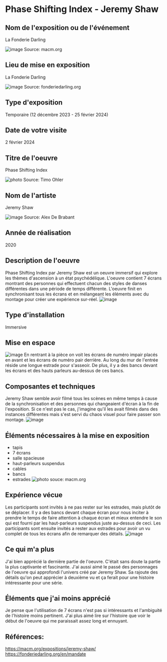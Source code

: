 # Phase Shifting Index - Jeremy Shaw

## Nom de l'exposition ou de l'événement
La Fonderie Darling

![image](media/affiche_phase_shifting_index.jpeg)
Source: macm.org
 

## Lieu de mise en exposition
La Fonderie Darling

![image](media/fonderie_darling.jpg)
Source: fonderiedarling.org
 

## Type d'exposition
Temporaire (12 décembre 2023 - 25 février 2024)
 

## Date de votre visite
2 février 2024
 

## Titre de l'oeuvre
Phase Shifting Index

![photo](media/exposition_phase_shifting_index.jpg)
Source: Timo Ohler
 

## Nom de l'artiste
Jeremy Shaw

![image](media/jeremy_shaw.jpg)
Source: Alex De Brabant
 

## Année de réalisation	
2020


## Description de l'oeuvre	
Phase Shifting Index par Jeremy Shaw est un oeuvre immersif qui explore les thèmes d'ascension à un état psychédélique. 
L'oeuvre contient 7 écrans montrant des personnes qui effectuent chacun des styles de danses différentes dans une période de temps différente.
L'oeuvre finit en synchronisant tous les écrans et en mélangeant les éléments avec du montage pour créer une expérience sur-réel.
![image](media/ecran_02.png)


## Type d'installation
Immersive


## Mise en espace	
![image](media/plan_de_la_piece.png)
En rentrant à la pièce on voit les écrans de numéro impair placés en avant et les écrans de numéro pair derrière. Au long du mur de l'entrée réside une longue estrade pour s'asseoir. De plus, il y a des bancs devant les écrans et des hauts parleurs au-dessus de ces bancs.


## Composantes et techniques	
Jeremy Shaw semble avoir filmé tous les scènes en même temps à cause de la synchronisation et des personnes qui changeaient d'écran à la fin de l'exposition.
Si ce n'est pas le cas, j'imagine qu'il les avait filmés dans des instances différentes mais s'est servi du chaos visuel pour faire passer son montage.
![image](media/ecran_03.png)

## Éléments nécessaires à la mise en exposition	
- tapis
- 7 écrans
- salle spacieuse
- haut-parleurs suspendus
- cables
- bancs
- estrades
![photo](media/exposition_phase_shifting_index_02.jpg)
souce: macm.org

## Expérience vécue	
Les participants sont invités à ne pas rester sur les estrades, mais plutôt de se déplacer. Il y a des bancs devant chaque écran pour nous inciter à prendre le temps de faire attention à chaque écran et mieux entendre le son qui est fourni par les haut-parleurs suspendus juste au-dessus de ceci.
Les participants sont ensuite invités a rester aux estrades pour avoir un vu complet de tous les écrans afin de remarquer des détails. 
![image](media/ecran_01.png)

## Ce qui m'a plus
J'ai bien apprécié la dernière partie de l'oeuvre. C'était sans doute la partie la plus captivante et fascinante. J'ai aussi aimé le passé des personnages de l'oeuvre qui approfondi l'univers créé par Jeremy Shaw. Sa rajoute des détails qu'on peut apprécier à deuxième vu et ça ferait pour une histoire intéressante pour une série. 

## Éléments que j'ai moins apprécié
Je pense que l'utilisation de 7 écrans n'est pas si intéressants et l'ambiguité de l'histoire moins pertinent. J'ai plus aimé lire sur l'histoire que voir le début de l'oeuvre qui me paraissait assez long et ennuyant.

## Références:
<https://macm.org/expositions/jeremy-shaw/>
<https://fonderiedarling.org/en/mandate>

